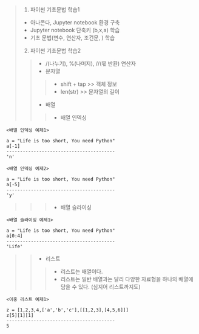 > 1. 파이썬 기초문법 학습1
> - 아나콘다, Jupyter notebook 환경 구축
> - Jupyter notebook 단축키 (b,x,a) 학습 
> - 기초 문법(변수, 연산자, 조건문, ) 학습
> 2. 파이썬 기초문법 학습2
>> - /(나누기), %(나머지), //(몫 반환) 연산자
>> - 문자열
>>> - shift + tap >> 객체 정보
>>> - len(str) >> 문자열의 길이
>> - 배열 
>>> - 배열 인덱싱
```
<배열 인덱싱 예제1>

a = "Life is too short, You need Python"
a[-1]
----------------------------------------
'n'
```
```
<배열 인덱싱 예제2>

a = "Life is too short, You need Python"
a[-5]
----------------------------------------
'y'
```
>>> - 배열 슬라이싱
```
<배열 슬라이싱 예제1>

a = "Life is too short, You need Python"
a[0:4]
----------------------------------------
'Life'
```
>> - 리스트
>>> - 리스트는 배열이다.
>>> - 리스트는 일반 배열과는 달리 다양한 자료형을 하나의 배열에 담을 수 있다. (심지어 리스트까지도)
```
<이중 리스트 예제1>

z = [1,2,3,4,['a','b','c'],[[1,2,3],[4,5,6]]]
z[5][1][1]
----------------------------------------
5
```